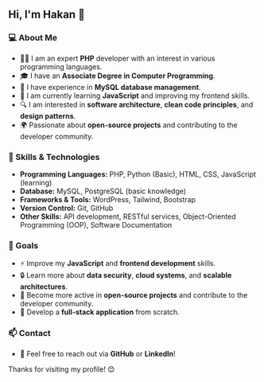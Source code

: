 ## Hi, I'm Hakan 👋

### 💻 About Me
- 👨‍💻 I am an expert **PHP** developer with an interest in various programming languages.
- 🎓 I have an **Associate Degree in Computer Programming**.
- 📜 I have experience in **MySQL database management**.
- 🎯 I am currently learning **JavaScript** and improving my frontend skills.
- 🔍 I am interested in **software architecture**, **clean code principles**, and **design patterns**.
- 🌍 Passionate about **open-source projects** and contributing to the developer community.

### 🚀 Skills & Technologies
- **Programming Languages:** PHP, Python (Basic), HTML, CSS, JavaScript (learning)
- **Database:** MySQL, PostgreSQL (basic knowledge)
- **Frameworks & Tools:** WordPress, Tailwind, Bootstrap
- **Version Control:** Git, GitHub
- **Other Skills:** API development, RESTful services, Object-Oriented Programming (OOP), Software Documentation

### 🎯 Goals
- ⚡ Improve my **JavaScript** and **frontend development** skills.
- 🔒 Learn more about **data security**, **cloud systems**, and **scalable architectures**.
- 🚀 Become more active in **open-source projects** and contribute to the developer community.
- 🎯 Develop a **full-stack application** from scratch.

### 📫 Contact
- 📩 Feel free to reach out via **GitHub** or **LinkedIn**!

Thanks for visiting my profile! 😊

